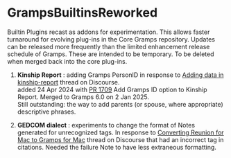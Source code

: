 # GrampsBuiltinsReworked
Builtin Plugins recast as addons for experimentation. This allows faster turnaround for evolving plug-ins in the Core Gramps repository. Updates can be released more frequently than the limited enhancement release schedule of Gramps. These are intended to be temporary. To be deleted when merged back into the core plug-ins.

1) **Kinship Report** : adding Gramps PersonID in response to [Adding data in kinship-report](https://gramps.discourse.group/t/adding-data-in-kinship-report/5287) thread on Discourse. <br />added 24 Apr 2024 with [PR 1709](https://github.com/gramps-project/gramps/pull/1709) Add Gramps ID option to Kinship Report. Merged to Gramps 6.0 on 2 Jan 2025.<br />
Still outstanding: the way to add parents (or spouse, where appropriate) descriptive phrases.

2) **GEDCOM dialect** : experiments to change the format of Notes generated for unrecognized tags. In response to [Converting Reunion for Mac to Gramps for Mac](https://gramps.discourse.group/t/converting-reunion-for-mac-to-gramps-for-mac/7585/) thread on Discourse that had an incorrect tag in citations. Needed the failure Note to have less extraneous formatting.
